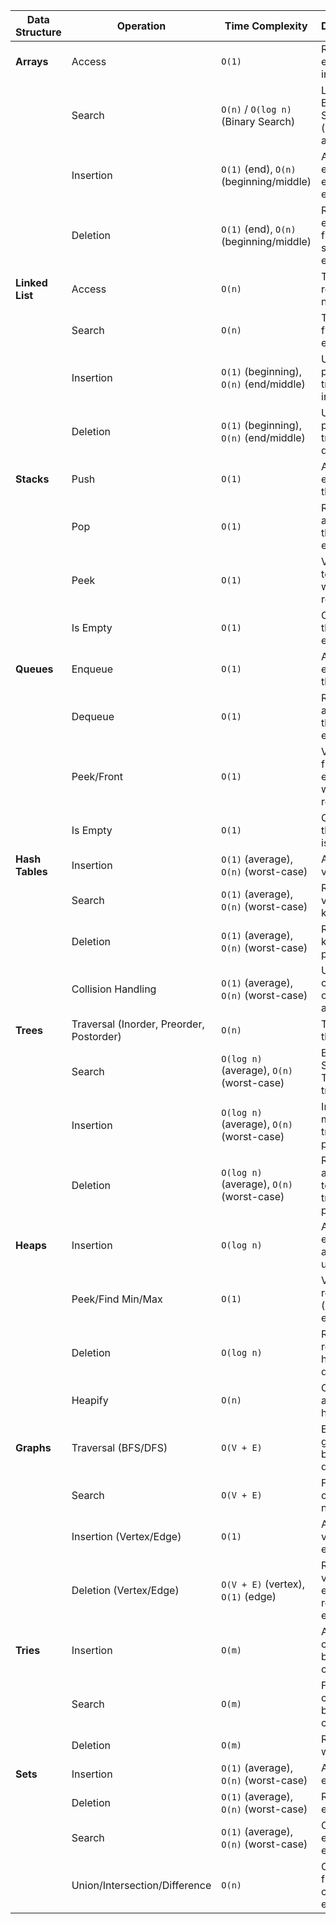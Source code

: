| **Data Structure** | **Operation**                            | **Time Complexity**                       | **Description**                             |
| ------------------ | ---------------------------------------- | ----------------------------------------- | ------------------------------------------- |
| **Arrays**         | Access                                   | `O(1)`                                    | Retrieve element by index                   |
|                    | Search                                   | `O(n)` / `O(log n)` (Binary Search)       | Linear or Binary Search (sorted array)      |
|                    | Insertion                                | `O(1)` (end), `O(n)` (beginning/middle)   | Add element at end or shift elements        |
|                    | Deletion                                 | `O(1)` (end), `O(n)` (beginning/middle)   | Remove element from end or shift elements   |
| **Linked List**    | Access                                   | `O(n)`                                    | Traverse to reach a node                    |
|                    | Search                                   | `O(n)`                                    | Traverse to find an element                 |
|                    | Insertion                                | `O(1)` (beginning), `O(n)` (end/middle)   | Update pointers or traverse to insert       |
|                    | Deletion                                 | `O(1)` (beginning), `O(n)` (end/middle)   | Update pointers or traverse to delete       |
| **Stacks**         | Push                                     | `O(1)`                                    | Add element to the top                      |
|                    | Pop                                      | `O(1)`                                    | Remove and return the top element           |
|                    | Peek                                     | `O(1)`                                    | View the top element without removing       |
|                    | Is Empty                                 | `O(1)`                                    | Check if the stack is empty                 |
| **Queues**         | Enqueue                                  | `O(1)`                                    | Add element to the rear                     |
|                    | Dequeue                                  | `O(1)`                                    | Remove and return the front element         |
|                    | Peek/Front                               | `O(1)`                                    | View the front element without removing     |
|                    | Is Empty                                 | `O(1)`                                    | Check if the queue is empty                 |
| **Hash Tables**    | Insertion                                | `O(1)` (average), `O(n)` (worst-case)     | Add key-value pair                          |
|                    | Search                                   | `O(1)` (average), `O(n)` (worst-case)     | Retrieve value by key                       |
|                    | Deletion                                 | `O(1)` (average), `O(n)` (worst-case)     | Remove key-value pair                       |
|                    | Collision Handling                       | `O(1)` (average), `O(n)` (worst-case)     | Use chaining or open addressing             |
| **Trees**          | Traversal (Inorder, Preorder, Postorder) | `O(n)`                                    | Traverse the tree                           |
|                    | Search                                   | `O(log n)` (average), `O(n)` (worst-case) | Binary Search Tree traversal                |
|                    | Insertion                                | `O(log n)` (average), `O(n)` (worst-case) | Insert while maintaining tree property      |
|                    | Deletion                                 | `O(log n)` (average), `O(n)` (worst-case) | Remove and adjust to maintain tree property |
| **Heaps**          | Insertion                                | `O(log n)`                                | Add element and heapify up                  |
|                    | Peek/Find Min/Max                        | `O(1)`                                    | View the root (min/max element)             |
|                    | Deletion                                 | `O(log n)`                                | Remove root and heapify down                |
|                    | Heapify                                  | `O(n)`                                    | Convert array into a heap                   |
| **Graphs**         | Traversal (BFS/DFS)                      | `O(V + E)`                                | Explore graph level by level or depth-wise  |
|                    | Search                                   | `O(V + E)`                                | Find a path or specific node                |
|                    | Insertion (Vertex/Edge)                  | `O(1)`                                    | Add a new vertex or edge                    |
|                    | Deletion (Vertex/Edge)                   | `O(V + E)` (vertex), `O(1)` (edge)        | Remove vertex and edges or remove an edge   |
| **Tries**          | Insertion                                | `O(m)`                                    | Add a word character by character           |
|                    | Search                                   | `O(m)`                                    | Find a word character by character          |
|                    | Deletion                                 | `O(m)`                                    | Remove a word                               |
| **Sets**           | Insertion                                | `O(1)` (average), `O(n)` (worst-case)     | Add an element                              |
|                    | Deletion                                 | `O(1)` (average), `O(n)` (worst-case)     | Remove an element                           |
|                    | Search                                   | `O(1)` (average), `O(n)` (worst-case)     | Check if an element exists                  |
|                    | Union/Intersection/Difference            | `O(n)`                                    | Combine or find common elements             |
